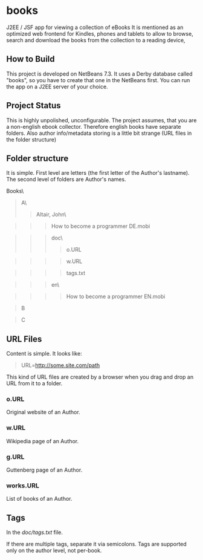 # books

J2EE / JSF app for viewing a collection of eBooks
It is mentioned as an optimized web frontend for Kindles, phones and tablets to allow to browse, search and download the books from the collection to a reading device,

## How to Build
This project is developed on NetBeans 7.3. It uses a Derby database called "books", so you have to create that one in the NetBeans first. You can run the app on a J2EE server of your choice.

## Project Status

This is highly unpolished, unconfigurable. The project assumes, that you are a non-english ebook collector. Therefore english books have separate folders.
Also author info/metadata storing is a little bit strange (URL files in the folder structure)

## Folder structure

It is simple. First level are letters (the first letter of the Author's lastname).
The second level of folders are Author's names.

Books\
> A\
>> Altair, John\

>>> How to become a programmer DE.mobi 

>>> doc\
>>>> o.URL

>>>> w.URL

>>>> tags.txt

>>> en\

>>>> How to become a programmer EN.mobi

> B

> C

## URL Files

Content is simple. It looks like:
> URL=http://some.site.com/path

This kind of URL files are created by a browser when you drag and drop an URL from it to a folder.

### o.URL

Original website of an Author.

### w.URL

Wikipedia page of an Author.

### g.URL

Guttenberg page of an Author.

### works.URL

List of books of an Author.

## Tags

In the _doc/tags.txt_ file.

If there are multiple tags, separate it via semicolons. Tags are supported only on the author level, not per-book.
